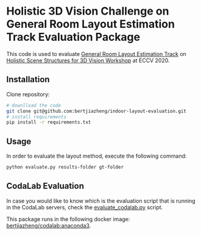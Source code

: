 # Holistic 3D Vision Challenge on General Room Layout Estimation Track Evaluation Package

This code is used to evaluate [General Room Layout Estimation Track](https://competitions.codalab.org/competitions/24183) on [Holistic Scene Structures for 3D Vision Workshop](https://holistic-3d.github.io/eccv20) at ECCV 2020.

## Installation

Clone repository:
```bash
# downlload the code
git clone git@github.com:bertjiazheng/indoor-layout-evaluation.git
# install requirements
pip install -r requirements.txt
```

## Usage

In order to evaluate the layout method, execute the following command:
```bash
python evaluate.py results-folder gt-folder
```

## CodaLab Evaluation

In case you would like to know which is the evaluation script that is running in the CodaLab servers, check the [evaluate_codalab.py](evaluate_codalab.py) script.

This package runs in the following docker image: [bertjiazheng/codalab:anaconda3](https://cloud.docker.com/u/bertjiazheng/repository/docker/bertjiazheng/codalab).
